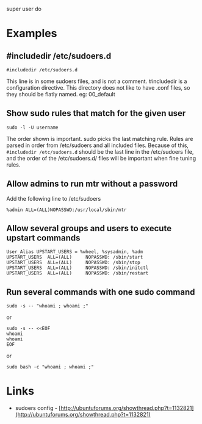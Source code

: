 super user do

# Examples
## \#includedir /etc/sudoers.d

```
#includedir /etc/sudoers.d
```

This line is in some sudoers files, and is not a comment. #includedir is a configuration directive. This directory does not like to have .conf files, so they should be flatly named. eg: 00_default

## Show sudo rules that match for the given user

```
sudo -l -U username
```

The order shown is important. sudo picks the last matching rule. Rules are parsed in order from /etc/sudoers and all included files. Because of this, `#includedir /etc/sudoers.d` should be the last line in the /etc/sudoers file, and the order of the /etc/sudoers.d/ files will be important when fine tuning rules.

## Allow admins to run mtr without a password
Add the following line to /etc/sudoers

```
%admin ALL=(ALL)NOPASSWD:/usr/local/sbin/mtr
```

## Allow several groups and users to execute upstart commands

```
User_Alias UPSTART_USERS = %wheel, %sysadmin, %adm
UPSTART_USERS  ALL=(ALL)     NOPASSWD: /sbin/start
UPSTART_USERS  ALL=(ALL)     NOPASSWD: /sbin/stop
UPSTART_USERS  ALL=(ALL)     NOPASSWD: /sbin/initctl
UPSTART_USERS  ALL=(ALL)     NOPASSWD: /sbin/restart
```

## Run several commands with one sudo command

```
sudo -s -- "whoami ; whoami ;"
```

or

```
sudo -s -- <<EOF
whoami
whoami
EOF
```

or

```
sudo bash -c "whoami ; whoami ;"
```

# Links
- sudoers config - [http://ubuntuforums.org/showthread.php?t=1132821](http://ubuntuforums.org/showthread.php?t=1132821)
